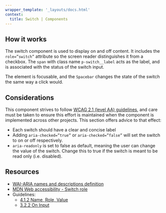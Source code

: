 ```yaml
---
wrapper_template: '_layouts/docs.html'
context:
  title: Switch | Components
---
```


## How it works

The switch component is used to display on and off content. It includes the `role=”switch”` attribute so the screen reader distinguishes it from a checkbox. The `span` with class name `p-switch__label` acts as the label, and is associated with the status of the switch input.

The element is focusable, and the `Spacebar` changes the state of the switch the same way a click would.

## Considerations

This component strives to follow [WCAG 2.1 (level AA) guidelines](https://www.w3.org/TR/WCAG21/), and care must be taken to ensure this effort is maintained when the component is implemented across other projects. This section offers advice to that effect:

- Each switch should have a clear and concise label
- Adding `aria-checked=”true”` or `aria-checked=”false”` will set the switch to on or off respectively.
- `aria-readonly` is set to false as default, meaning the user can change the value of the switch. Change this to true if the switch is meant to be read only (i.e. disabled).

## Resources

- [WAI-ARIA names and descriptions definition](https://www.w3.org/TR/wai-aria-practices-1.1/#names_and_descriptions_definition)
- [MDN Web accessibility - Switch role](https://developer.mozilla.org/en-US/docs/Web/Accessibility/ARIA/Roles/switch_role)
- Guidelines:
  - [4.1.2 Name, Role, Value](https://www.w3.org/TR/UNDERSTANDING-WCAG20/ensure-compat-rsv.html)
  - [ 3.2.2 On Input](https://www.w3.org/WAI/WCAG21/Understanding/on-input)
